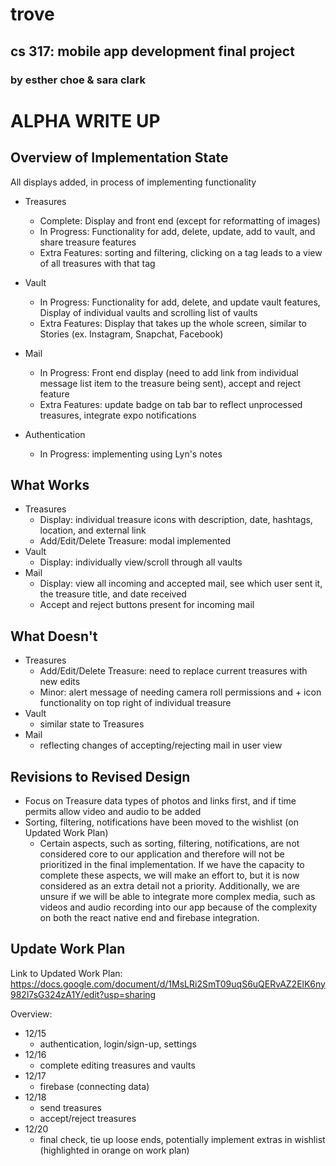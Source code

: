 # trove
## cs 317: mobile app development final project
### by esther choe & sara clark

# ALPHA WRITE UP
## Overview of Implementation State
All displays added, in process of implementing functionality
- Treasures
  - Complete: Display and front end (except for reformatting of images)
  - In Progress: Functionality for add, delete, update, add to vault, and share treasure features
  - Extra Features: sorting and filtering, clicking on a tag leads to a view of all treasures with that tag

- Vault
  - In Progress: Functionality for add, delete, and update vault features, Display of individual vaults and scrolling list of vaults
  - Extra Features: Display that takes up the whole screen, similar to Stories (ex. Instagram, Snapchat, Facebook)

- Mail
  - In Progress: Front end display (need to add link from individual message list item to the treasure being sent), accept and reject feature
  - Extra Features: update badge on tab bar to reflect unprocessed treasures, integrate expo notifications

- Authentication
  - In Progress: implementing using Lyn's notes

## What Works
- Treasures
  - Display: individual treasure icons with description, date, hashtags, location, and external link
  - Add/Edit/Delete Treasure: modal implemented
- Vault
  - Display: individually view/scroll through all vaults
- Mail
  - Display: view all incoming and accepted mail, see which user sent it, the treasure title, and date received
  - Accept and reject buttons present for incoming mail

## What Doesn't
- Treasures
  - Add/Edit/Delete Treasure: need to replace current treasures with new edits
  - Minor: alert message of needing camera roll permissions and + icon functionality on top right of individual treasure
- Vault
  - similar state to Treasures
- Mail
  - reflecting changes of accepting/rejecting mail in user view

## Revisions to Revised Design
- Focus on Treasure data types of photos and links first, and if time permits allow video and audio to be added
- Sorting, filtering, notifications have been moved to the wishlist (on Updated Work Plan)
  - Certain aspects, such as sorting, filtering, notifications, are not considered core to our application and therefore will not be prioritized in the final implementation. If we have the capacity to complete these aspects, we will make an effort to, but it is now considered as an extra detail not a priority. Additionally, we are unsure if we will be able to integrate more complex media, such as videos and audio recording into our app because of the complexity on both the react native end and firebase integration.

## Update Work Plan
Link to Updated Work Plan: https://docs.google.com/document/d/1MsLRi2SmT09uqS6uQERvAZ2ElK6ny982l7sG324zA1Y/edit?usp=sharing

Overview:
- 12/15
  - authentication, login/sign-up, settings
- 12/16
  - complete editing treasures and vaults
- 12/17
  - firebase (connecting data)
- 12/18
  - send treasures
  - accept/reject treasures
- 12/20
  - final check, tie up loose ends, potentially implement extras in wishlist (highlighted in orange on work plan)